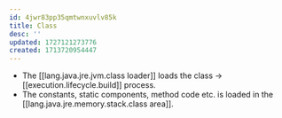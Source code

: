 ```yaml
---
id: 4jwr83pp35qmtwnxuvlv85k
title: Class
desc: ''
updated: 1727121273776
created: 1713720954447
---
```


  - The [[lang.java.jre.jvm.class loader]] loads the class -> [[execution.lifecycle.build]] process.
  - The constants, static components, method code etc. is loaded in the [[lang.java.jre.memory.stack.class area]].